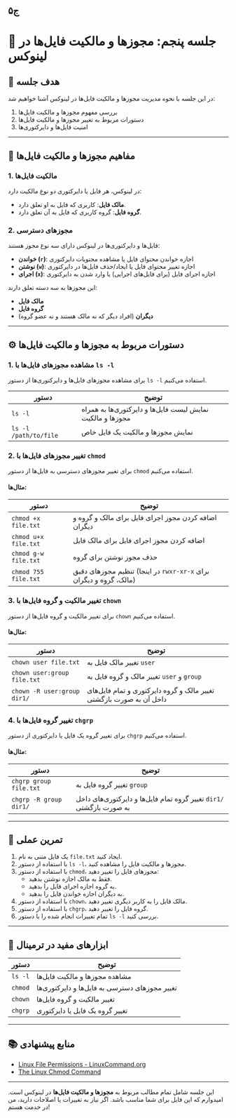 ج۵
---

# 🧩 جلسه پنجم: مجوزها و مالکیت فایل‌ها در لینوکس

## 🎯 هدف جلسه
در این جلسه با نحوه مدیریت مجوزها و مالکیت فایل‌ها در لینوکس آشنا خواهیم شد:
1. بررسی مفهوم مجوزها و مالکیت فایل‌ها
2. دستورات مربوط به تغییر مجوزها و مالکیت فایل‌ها
3. امنیت فایل‌ها و دایرکتوری‌ها

---

## 🔑 مفاهیم مجوزها و مالکیت فایل‌ها

### 1. مالکیت فایل‌ها
در لینوکس، هر فایل یا دایرکتوری دو نوع مالکیت دارد:
- **مالک فایل**: کاربری که فایل به او تعلق دارد.
- **گروه فایل**: گروه کاربری که فایل به آن تعلق دارد.

### 2. مجوزهای دسترسی
فایل‌ها و دایرکتوری‌ها در لینوکس دارای سه نوع مجوز هستند:
- **خواندن (`r`)**: اجازه خواندن محتوای فایل یا مشاهده محتویات دایرکتوری
- **نوشتن (`w`)**: اجازه تغییر محتوای فایل یا ایجاد/حذف فایل‌ها در دایرکتوری
- **اجرای (`x`)**: اجازه اجرای فایل (برای فایل‌های اجرایی) یا وارد شدن به دایرکتوری

این مجوزها به سه دسته تعلق دارند:
- **مالک فایل**
- **گروه فایل**
- **دیگران** (افراد دیگر که نه مالک هستند و نه عضو گروه)

---

## ⚙️ دستورات مربوط به مجوزها و مالکیت فایل‌ها

### 1. مشاهده مجوزهای فایل‌ها با `ls -l`

برای مشاهده مجوزهای فایل‌ها و دایرکتوری‌ها از دستور `ls -l` استفاده می‌کنیم.

| دستور         | توضیح                                           |
|----------------|-------------------------------------------------|
| `ls -l`        | نمایش لیست فایل‌ها و دایرکتوری‌ها به همراه مجوزها و مالکیت |
| `ls -l /path/to/file` | نمایش مجوزها و مالکیت یک فایل خاص       |

### 2. تغییر مجوزهای فایل‌ها با `chmod`

برای تغییر مجوزهای دسترسی به فایل‌ها از دستور `chmod` استفاده می‌کنیم.

#### مثال‌ها:

| دستور                       | توضیح                                                |
|------------------------------|------------------------------------------------------|
| `chmod +x file.txt`           | اضافه کردن مجوز اجرای فایل برای مالک و گروه و دیگران |
| `chmod u+x file.txt`          | اضافه کردن مجوز اجرای فایل برای مالک فایل           |
| `chmod g-w file.txt`          | حذف مجوز نوشتن برای گروه                             |
| `chmod 755 file.txt`          | تنظیم مجوزهای دقیق (در اینجا `rwxr-xr-x` برای مالک، گروه و دیگران) |

### 3. تغییر مالکیت و گروه فایل‌ها با `chown`

برای تغییر مالکیت و گروه فایل‌ها از دستور `chown` استفاده می‌کنیم.

#### مثال‌ها:

| دستور                         | توضیح                                                |
|--------------------------------|------------------------------------------------------|
| `chown user file.txt`          | تغییر مالک فایل به `user`                           |
| `chown user:group file.txt`    | تغییر مالک و گروه فایل به `user` و `group`         |
| `chown -R user:group dir1/`    | تغییر مالک و گروه دایرکتوری و تمام فایل‌های داخل آن به صورت بازگشتی |

### 4. تغییر گروه فایل‌ها با `chgrp`

برای تغییر گروه یک فایل یا دایرکتوری از دستور `chgrp` استفاده می‌کنیم.

#### مثال‌ها:

| دستور                        | توضیح                                                |
|-------------------------------|------------------------------------------------------|
| `chgrp group file.txt`         | تغییر گروه فایل به `group`                          |
| `chgrp -R group dir1/`         | تغییر گروه تمام فایل‌ها و دایرکتوری‌های داخل `dir1/` به صورت بازگشتی |

---

## 🎯 تمرین عملی

1. یک فایل متنی به نام `file.txt` ایجاد کنید.
2. با استفاده از دستور `ls -l`، مجوزها و مالکیت فایل را مشاهده کنید.
3. با استفاده از دستور `chmod`، مجوزهای فایل را تغییر دهید:
   - فقط به مالک اجازه نوشتن بدهید.
   - به گروه اجازه اجرای فایل را بدهید.
   - به دیگران اجازه خواندن فایل را بدهید.
4. با استفاده از دستور `chown`، مالک فایل را به کاربر دیگری تغییر دهید.
5. با استفاده از دستور `chgrp`، گروه فایل را تغییر دهید.
6. تمام تغییرات انجام شده را با دستور `ls -l` بررسی کنید.

---

## 🧰 ابزارهای مفید در ترمینال

| دستور             | توضیح                                                    |
|--------------------|----------------------------------------------------------|
| `ls -l`            | مشاهده مجوزها و مالکیت فایل‌ها                          |
| `chmod`            | تغییر مجوزهای دسترسی به فایل‌ها و دایرکتوری‌ها          |
| `chown`            | تغییر مالکیت و گروه فایل‌ها                             |
| `chgrp`            | تغییر گروه یک فایل یا دایرکتوری                         |

---

## 📚 منابع پیشنهادی

- [Linux File Permissions - LinuxCommand.org](http://linuxcommand.org/lc3_lts0030.php)
- [The Linux Chmod Command](https://www.tutorialspoint.com/unix_commands/chmod.htm)

---

این جلسه شامل تمام مطالب مربوط به **مجوزها و مالکیت فایل‌ها** در لینوکس است. امیدوارم که این فایل برای شما مناسب باشد. اگر نیاز به تغییرات یا اصلاحات دارید، من در خدمت هستم!
